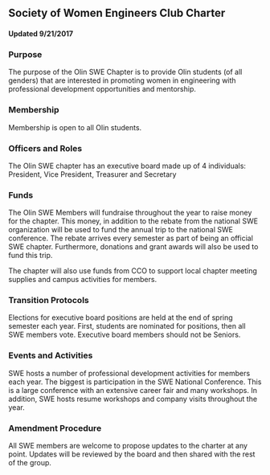 ## Society of Women Engineers Club Charter
#### Updated 9/21/2017

### Purpose
The purpose of the Olin SWE Chapter is to provide Olin students (of all genders) that are interested in promoting women in engineering with professional development opportunities and mentorship.

### Membership
Membership is open to all Olin students.

### Officers and Roles
The Olin SWE chapter has an executive board made up of 4 individuals: President, Vice President, Treasurer and Secretary
  
### Funds
The Olin SWE Members will fundraise throughout the year to raise money for the chapter. This money, in addition to the rebate from the national SWE organization will be used to fund the annual trip to the national SWE  conference. The rebate arrives every semester as part of being an official SWE chapter. Furthermore, donations and grant awards will also be used to fund this trip.

The chapter will also use funds from  CCO to support local chapter meeting supplies and campus activities for members.


### Transition Protocols
Elections for executive board positions are held at the end of spring semester each year. First, students are nominated for positions, then all SWE members vote. Executive board members should not be Seniors.

### Events and Activities
SWE hosts a number of professional development activities for members each year. The biggest is participation in the SWE National Conference. This is a large conference with an extensive career fair and many workshops. In addition, SWE hosts resume workshops and company visits throughout the year.

### Amendment Procedure
All SWE members are welcome to propose updates to the charter at any point. Updates will be reviewed by the board and then shared with the rest of the group.
